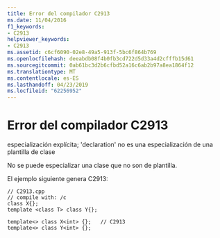 ```yaml
---
title: Error del compilador C2913
ms.date: 11/04/2016
f1_keywords:
- C2913
helpviewer_keywords:
- C2913
ms.assetid: c6cf6090-02e8-49a5-913f-5bc6f864b769
ms.openlocfilehash: deeabdb08f4b0fb3cd722d5d33a4d2cfffb15d61
ms.sourcegitcommit: 0ab61bc3d2b6cfbd52a16c6ab2b97a8ea1864f12
ms.translationtype: MT
ms.contentlocale: es-ES
ms.lasthandoff: 04/23/2019
ms.locfileid: "62256952"
---
```

# <a name="compiler-error-c2913"></a>Error del compilador C2913

especialización explícita; 'declaration' no es una especialización de una plantilla de clase

No se puede especializar una clase que no son de plantilla.

El ejemplo siguiente genera C2913:

```
// C2913.cpp
// compile with: /c
class X{};
template <class T> class Y{};

template<> class X<int> {};   // C2913
template<> class Y<int> {};
```
